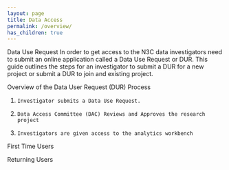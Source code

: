 ```yaml
---
layout: page
title: Data Access
permalink: /overview/
has_children: true
---
```


Data Use Request
In order to get access to the N3C data investigators need to submit an online application called a Data Use Request or DUR.
This guide outlines the steps for an investigator to submit a DUR for a new project or submit a DUR to join and existing project.

Overview of the Data User Request (DUR) Process
1.     Investigator submits a Data Use Request.
2.     Data Access Committee (DAC) Reviews and Approves the research project
3.     Investigators are given access to the analytics workbench


First Time Users


Returning Users
